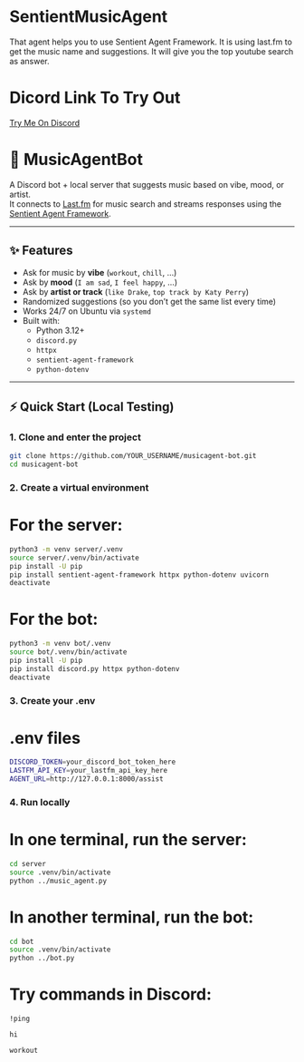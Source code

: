 # SentientMusicAgent
That agent helps you to use Sentient Agent Framework. It is using last.fm to get the music name and suggestions. It will give you the top youtube search as answer.

# Dicord Link To Try Out
[Try Me On Discord](https://discord.com/oauth2/authorize?client_id=1412229192707346484&permissions=83968&integration_type=0&scope=bot+applications.commands)

# 🎵 MusicAgentBot

A Discord bot + local server that suggests music based on vibe, mood, or artist.  
It connects to [Last.fm](https://www.last.fm/) for music search and streams responses using the [Sentient Agent Framework](https://pypi.org/project/sentient-agent-framework/).

---

## ✨ Features
- Ask for music by **vibe** (`workout`, `chill`, …)
- Ask by **mood** (`I am sad`, `I feel happy`, …)
- Ask by **artist or track** (`like Drake`, `top track by Katy Perry`)
- Randomized suggestions (so you don’t get the same list every time)
- Works 24/7 on Ubuntu via `systemd`
- Built with:
  - Python 3.12+
  - `discord.py`
  - `httpx`
  - `sentient-agent-framework`
  - `python-dotenv`

---

## ⚡ Quick Start (Local Testing)

### 1. Clone and enter the project
```bash
git clone https://github.com/YOUR_USERNAME/musicagent-bot.git
cd musicagent-bot
```

### 2. Create a virtual environment
# For the server:
```bash
python3 -m venv server/.venv
source server/.venv/bin/activate
pip install -U pip
pip install sentient-agent-framework httpx python-dotenv uvicorn
deactivate
```

# For the bot:
```bash
python3 -m venv bot/.venv
source bot/.venv/bin/activate
pip install -U pip
pip install discord.py httpx python-dotenv
deactivate
```
### 3. Create your .env

# .env files
```bash
DISCORD_TOKEN=your_discord_bot_token_here
LASTFM_API_KEY=your_lastfm_api_key_here
AGENT_URL=http://127.0.0.1:8000/assist
```
### 4. Run locally
# In one terminal, run the server:
```bash
cd server
source .venv/bin/activate
python ../music_agent.py
```
# In another terminal, run the bot:
```bash
cd bot
source .venv/bin/activate
python ../bot.py
```

# Try commands in Discord:

```dif 
!ping
```
```dif
hi
```
```dif
workout
```
